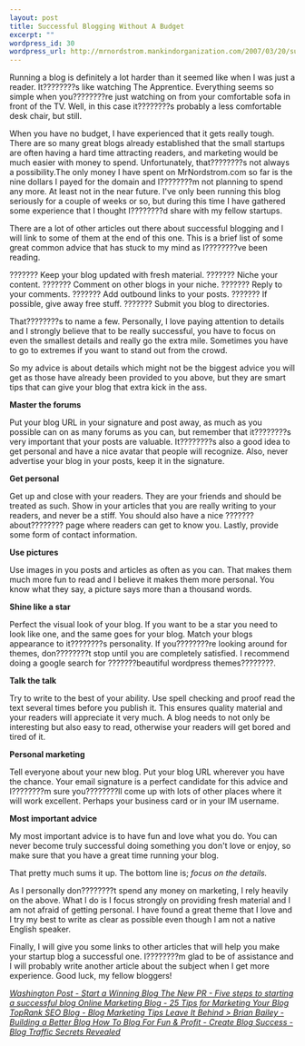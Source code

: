 ```yaml
--- 
layout: post
title: Successful Blogging Without A Budget
excerpt: ""
wordpress_id: 30
wordpress_url: http://mrnordstrom.mankindorganization.com/2007/03/20/successful-blogging-without-a-budget/
---
```

Running a blog is definitely a lot harder than it seemed like when I was just a reader. It????????s like watching The Apprentice. Everything seems so simple when you????????re just watching on from your comfortable sofa in front of the TV. Well, in this case it????????s probably a less comfortable desk chair, but still.

When you have no budget, I have experienced that it gets really tough. There are so many great blogs already established that the small startups are often having a hard time attracting readers, and marketing would be much easier with money to spend. Unfortunately, that????????s not always a possibility.<!--more-->The only money I have spent on MrNordstrom.com so far is the nine dollars I payed for the domain and I????????m not planning to spend any more. At least not in the near future. I've only been running this blog seriously for a couple of weeks or so, but during this time I have gathered some experience that I thought I????????d share with my fellow startups.

There are a lot of other articles out there about successful blogging and I will link to some of them at the end of this one. This is a brief list of some great common advice that has stuck to my mind as I????????ve been reading.

??????? Keep your blog updated with fresh material.
??????? Niche your content.
??????? Comment on other blogs in your niche.
??????? Reply to your comments.
??????? Add outbound links to your posts.
??????? If possible, give away free stuff.
??????? Submit you blog to directories.

That????????s to name a few. Personally, I love paying attention to details and I strongly believe that to be really successful, you have to focus on even the smallest details and really go the extra mile. Sometimes you have to go to extremes if you want to stand out from the crowd.

So my advice is about details which might not be the biggest advice you will get as those have already been provided to you above, but they are smart tips that can give your blog that extra kick in the ass.

<strong>Master the forums</strong>

Put your blog URL in your signature and post away, as much as you possible can on as many forums as you can, but remember that it????????s very important that your posts are valuable. It????????s also a good idea to get personal and have a nice avatar that people will recognize. Also, never advertise your blog in your posts, keep it in the signature.

<strong>Get personal</strong>

Get up and close with your readers. They are your friends and should be treated as such. Show in your articles that you are really writing to your readers, and never be a stiff. You should also have a nice ???????about???????? page where readers can get to know you. Lastly, provide some form of contact information.

<strong>Use pictures</strong>

Use images in you posts and articles as often as you can. That makes them much more fun to read and I believe it makes them more personal. You know what they say, a picture says more than a thousand words.

<strong>Shine like a star</strong>

Perfect the visual look of your blog. If you want to be a star you need to look like one, and the same goes for your blog. Match your blogs appearance to it????????s personality. If you????????re looking around for themes, don????????t stop until you are completely satisfied. I recommend doing a google search for ???????beautiful wordpress themes????????.

<strong>Talk the talk</strong>

Try to write to the best of your ability. Use spell checking and proof read the text several times before you publish it. This ensures quality material and your readers will appreciate it very much. A blog needs to not only be interesting but also easy to read, otherwise your readers will get bored and tired of it.

<strong>Personal marketing</strong>

Tell everyone about your new blog. Put your blog URL wherever you have the chance. Your email signature is a perfect candidate for this advice and I????????m sure you????????ll come up with lots of other places where it will work excellent. Perhaps your business card or in your IM username.

<strong>Most important advice</strong>

My most important advice is to have fun and love what you do. You can never become truly successful doing something you don't love or enjoy, so make sure that you have a great time running your blog.

That pretty much sums it up. The bottom line is; <em>focus on the details.</em>

As I personally don????????t spend any money on marketing, I rely heavily on the above. What I do is I focus strongly on providing fresh material and I am not afraid of getting personal. I have found a great theme that I love and I try my best to write as clear as possible even though I am not a native English speaker.

Finally, I will give you some links to other articles that will help you make your startup blog a successful one. I????????m glad to be of assistance and I will probably write another article about the subject when I get more experience. Good luck, my fellow bloggers!

<em><a href="http://www.washingtonpost.com/ac2/wp-dyn/A53749-2004Dec9" target="_blank">Washington Post - Start a Winning Blog
</a></em><em><a href="http://www.ryananderson.ca/2006/10/09/five-steps-to-starting-a-successful-blog/" target="_blank">The New PR - Five steps to starting a successful blog</a></em><em><a href="http://www.toprankblog.com/2006/06/25-tips-for-marketing-your-blog/" target="_blank">
Online Marketing Blog - 25 Tips for Marketing Your Blog
</a></em><em><a href="http://toprank.blogspot.com/2005/09/blog-marketing-tips.html" target="_blank">TopRank SEO Blog - Blog Marketing Tips
</a></em><em><a href="http://www.leaveitbehind.com/home/2005/01/building_a_bett.html" target="_blank">Leave It Behind &gt; Brian Bailey - Building a Better Blog</a></em><em><a href="http://blogforfunandprofit.blogware.com/blog/_archives/2005/2/17/329201.html" target="_blank">
How To Blog For Fun &amp; Profit - Create Blog Success - Blog Traffic Secrets Revealed</a></em>
